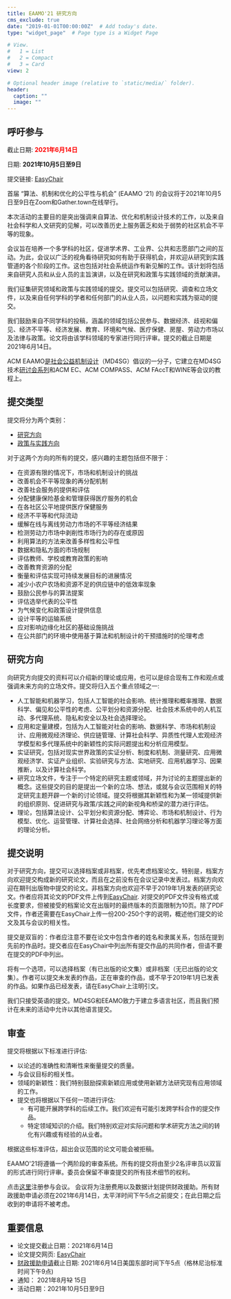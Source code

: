 ```yaml
---
title: EAAMO'21 研究方向
cms_exclude: true
date: "2019-01-01T00:00:00Z"  # Add today's date.
type: "widget_page"  # Page type is a Widget Page

# View.
#   1 = List
#   2 = Compact
#   3 = Card
view: 2

# Optional header image (relative to `static/media/` folder).
header:
  caption: ""
  image: ""
---
```


## 呼吁参与 

截止日期: <span style="color:red">**2021年6月14日**</span>

日期: **2021年10月5日至9日**

提交链接: [EasyChair](https://easychair.org/conferences/?conf=eaamo21)

首届 “算法、机制和优化的公平性与机会” (EAAMO ‘21) 的会议将于2021年10月5日至9日在Zoom和Gather.town在线举行。

本次活动的主要目的是突出强调来自算法、优化和机制设计技术的工作，以及来自社会科学和人文研究的见解，可以改善历史上服务匮乏和处于弱势的社区机会不平等的现象。

会议旨在培养一个多学科的社区，促进学术界、工业界、公共和志愿部门之间的互动。为此，会议以广泛的视角看待研究如何有助于获得机会，并欢迎从研究到实践管道的各个阶段的工作。这也包括对社会系统运作有新见解的工作。该计划将包括来自研究人员和从业人员的主旨演讲，以及在研究和政策与实践领域的贡献演讲。

我们征集研究领域和政策与实践领域的提交。提交可以包括研究、调查和立场文件，以及来自任何学科的学者和任何部门的从业人员，以问题和实践为驱动的提交。

我们鼓励来自不同学科的投稿，涵盖的领域包括公民参与、数据经济、歧视和偏见、经济不平等、经济发展、教育、环境和气候、医疗保健、房屋、劳动力市场以及法律与政策。论文将由该学科领域的专家进行同行评审。提交的截止日期是2021年6月14日。

ACM EAAMO[是社会公益机制设计](https://www.md4sg.com)（MD4SG）倡议的一分子，它建立在MD4SG技术[研讨会系列](https://www.md4sg.com/workshop/index.html)和ACM EC、ACM COMPASS、ACM FAccT和WINE等会议的教程上。

## 提交类型

提交将分为两个类别：
- [研究方向](https://eaamo2021.eaamo.org/cfpresearchch/)
- [政策与实践方向](https://eaamo2021.eaamo.org/cfppolicych)
 

对于这两个方向的所有的提交，感兴趣的主题包括但不限于：
- 在资源有限的情况下，市场和机制设计的挑战
- 改善机会不平等现象的再分配机制
- 改善社会服务的提供和评估
- 分配健康保险基金和管理获得医疗服务的机会
- 在各社区公平地提供医疗保健服务
- 经济不平等和代际流动
- 缓解在线与离线劳动力市场的不平等经济结果
- 检测劳动力市场中剥削性市场行为的存在或原因
- 利用算法的方法来改善多样性和公平性
- 数据和隐私方面的市场规制
- 评估教师、学校或教育政策的影响
- 改善教育资源的分配
- 衡量和评估实现可持续发展目标的进展情况
- 减少小农户农场和资源不足的供应链中的低效率现象
- 鼓励公民参与的算法提案
- 评估选举代表的公平性
- 为气候变化和政策设计提供信息
- 设计平等的运输系统
- 应对影响边缘化社区的基础设施挑战
- 在公共部门的环境中使用基于算法和机制设计的干预措施时的伦理考虑

## 研究方向

向研究方向提交的资料可以介绍新的理论或应用，也可以是综合现有工作和观点或强调未来方向的立场文件。提交将归入五个重点领域之一:
- 人工智能和机器学习，包括人工智能的社会影响、统计推理和概率推理、数据科学、偏见和公平性的考虑、公平划分和资源分配、社会技术系统中的人机互动、多代理系统、隐私和安全以及社会选择理论。
- 应用和定量建模，包括为人工智能对社会的影响、数据科学、市场和机制设计、应用微观经济理论、供应链管理、计算社会科学、异质性代理人宏观经济学模型和多代理系统中的新颖性的实际问题提出和分析应用模型。
- 实证研究，包括对现实世界政策的实证分析、制度和机制、测量研究、应用微观经济学、实证产业组织、实验研究与方法、实地研究、应用机器学习、因果推断，以及计算社会科学。
- 研究立场文件，专注于一个特定的研究主题或领域，并为讨论的主题提出新的概念。这些提交的目的是提出一个新的立场、想法，或就与会议范围相关的特定研究主题开辟一个新的讨论领域。提交将根据其新颖性和为某一领域提供新的组织原则、促进研究与政策/实践之间的新视角和桥梁的潜力进行评估。
- 理论，包括算法设计、公平划分和资源分配、博弈论、市场和机制设计、行为模型、优化、运营管理、计算社会选择、社会网络分析和机器学习理论等方面的理论分析。

## 提交说明
 
对于研究方向，提交可以选择档案或非档案，优先考虑档案论文。特别是，档案方向欢迎提交构成新的研究论文，而且在之前没有在会议记录中发表过。档案方向欢迎在期刊出版物中提交的论文。非档案方向也欢迎不早于2019年1月发表的研究论文。作者应将其论文的PDF文件上传到[EasyChair](https://easychair.org/conferences/?conf=eaamo21). 对提交的PDF文件没有格式或长度要求，但被接受的档案论文在出版时的最终版本的页面限制为10页。除了PDF文件，作者还需要在EasyChair上传一份200-250个字的说明，概述他们提交的论文及其与会议的相关性。

提交是双盲的：作者应注意不要在论文中包含作者的姓名和隶属关系，包括在提到先前的作品时。提交者应在EasyChair中列出所有提交作品的共同作者，但请不要在提交的PDF中列出。

将有一个选项，可以选择档案（有已出版的论文集）或非档案（无已出版的论文集）。作者可以提交未发表的作品，正在审查的作品，或不早于2019年1月已发表的作品。如果作品已经发表，请在EasyChair上注明引文。

我们只接受英语的提交。MD4SG和EEAMO致力于建立多语言社区，而且我们预计在未来的活动中允许以其他语言提交。

## 审查 
 
提交将根据以下标准进行评估:
- 以论述的准确性和清晰性来衡量提交的质量。
- 与会议目标的相关性。
- 领域的新颖性：我们特别鼓励探索新颖应用或使用新颖方法研究现有应用领域的工作。
- 提交也将根据以下任何一项进行评估:
  - 有可能开展跨学科的后续工作。我们欢迎有可能引发跨学科合作的提交作品。
  - 特定领域知识的介绍。我们特别欢迎对实际问题和学术研究方法之间的转化有兴趣或有经验的从业者。

根据这些标准评估，超出会议范围的论文可能会被拒稿。

EAAMO'21将遵循一个两阶段的审查系统。所有的提交将由至少2名评审员以双盲的形式进行同行评审。委员会保留不审查提交的所有技术细节的权利。

点击[这里](https://eaamo2021.eaamo.org/registration)注册参与会议。 会议将为注册费用以及数据计划提供财政援助。所有财政援助申请必须在2021年6月14日，太平洋时间下午5点之前提交；在此日期之后收到的申请将不被考虑。 
 
## 重要信息

- 论文提交截止日期：2021年6月14日
- 论文提交网页: [EasyChair](https://easychair.org/conferences/?conf=eaamo21)
- [财政援助申请](https://forms.gle/AP9nmLStPzHSrqMv7)截止日期: 2021年6月14日美国东部时间下午5点（格林尼治标准时间下午9点)
- 通知： 2021年8月~~12~~ 15日
- 活动日期：2021年10月5日至9日

